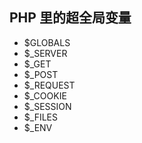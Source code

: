 ## PHP 里的超全局变量

- $GLOBALS
- $_SERVER
- $_GET
- $_POST
- $_REQUEST
- $_COOKIE
- $_SESSION
- $_FILES
- $_ENV